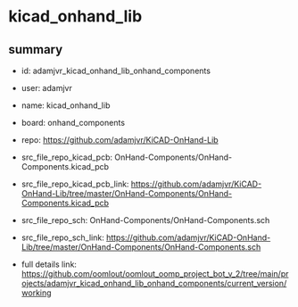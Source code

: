 # kicad_onhand_lib
 
## summary 
* id: adamjvr_kicad_onhand_lib_onhand_components
* user: adamjvr
* name: kicad_onhand_lib
* board: onhand_components
* repo: https://github.com/adamjvr/KiCAD-OnHand-Lib
* src_file_repo_kicad_pcb: OnHand-Components/OnHand-Components.kicad_pcb
* src_file_repo_kicad_pcb_link: https://github.com/adamjvr/KiCAD-OnHand-Lib/tree/master/OnHand-Components/OnHand-Components.kicad_pcb


* src_file_repo_sch: OnHand-Components/OnHand-Components.sch
* src_file_repo_sch_link: https://github.com/adamjvr/KiCAD-OnHand-Lib/tree/master/OnHand-Components/OnHand-Components.sch
* full details link: https://github.com/oomlout/oomlout_oomp_project_bot_v_2/tree/main/projects/adamjvr_kicad_onhand_lib_onhand_components/current_version/working  






